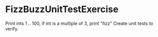 # FizzBuzzUnitTestExercise
Print ints 1 .. 100, if int is a multiple of 3, print "fizz" Create unit tests to verify.
